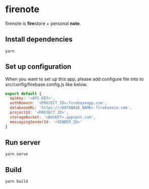 # firenote
firenote is **fire**store + personal **note**.

## Install dependencies
```
yarn
```

## Set up configuration
When you want to set up this app, please add configure file into to src/config/firebase.config.js like below.
```javascript
export default {
  apiKey: '<API_KEY>',
  authDomain: '<PROJECT_ID>.firebaseapp.com',
  databaseURL: 'https://<DATABASE_NAME>.firebaseio.com',
  projectId: '<PROJECT_ID>',
  storageBucket: '<BUCKET>.appspot.com',
  messagingSenderId: '<SENDER_ID>'
}

```

## Run server
```
yarn serve
```

## Build
```
yarn build
```
